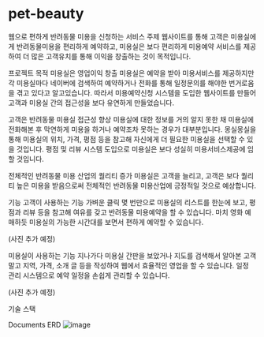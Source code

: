 # pet-beauty
웹으로 편하게 반려동물 미용을 신청하는 서비스
주제
웹사이트를 통해 고객은 미용실에게 반려동물미용을 편리하게 예약하고, 미용실은 보다 편리하게 미용예약 서비스를 제공하여 더 많은 고객유치를 통해 이익을 창출하는 것이 목적입니다.


프로젝트 목적
미용실은 영업이익 창출
미용실은 예약을 받아 미용서비스를 제공하지만 각 미용실마다 네이버에 검색하여 예약하거나 전화를 통해 일정문의를 해야한 번거로움을 겪고 있다고 알고있습니다. 따라서 미용예약신청 시스템을 도입한 웹사이트를 만들어 고객과 미용실 간의 접근성을 보다 유연하게 만들었습니다.

고객은 반려동물 미용실 접근성 향상
미용실에 대한 정보를 거의 알지 못한 채 미용실에 전화해본 후 막연하게 미용을 하거나 예약조차 못하는 경우가 대부분입니다. 몽실몽실을 통해 미용실의 위치, 가격, 평점 등을 참고해 자신에게 더 필요한 미용실을 선택할 수 있을 것입니다. 평점 및 리뷰 시스템 도입으로 미용실은 보다 성실히 미용서비스제공에 임할 것입니다.

전체적인 반려동물 미용 산업의 퀄리티 증가
미용실은 고객을 늘리고, 고객은 보다 퀄리티 높은 미용을 받음으로써 전체적인 반려동물 미용산업에 긍정적일 것으로 예상합니다.


기능
고객이 사용하는 기능
가벼운 클릭 몇 번만으로 미용실의 리스트를 한눈에 보고, 평점과 리뷰 등을 참고해 여유를 갖고 반려동물 미용예약을 할 수 있습니다. 마치 영화 예매하듯 미용실의 가능한 시간대를 보면서 편하게 예약할 수 있습니다.

(사진 추가 예정)

미용실이 사용하는 기능
지나가다 미용실 간판을 보았거나 지도를 검색해서 알아본 고객말고 지역, 가격, 소개 글 등을 작성하여 웹에서 효율적인 영업을 할 수 있습니다. 일정 관리 시스템으로 예약 일정을 손쉽게 관리할 수 있습니다.

(사진 추가 예정)


기술 스택
     
    


Documents
ERD
![image](https://user-images.githubusercontent.com/107879658/198132223-899e045f-ad32-4d8a-a742-5ed186e19eff.png)
